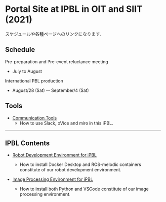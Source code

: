 #  Portal Site at IPBL in OIT and SIIT (2021) 
スケジュールや各種ページへのリンクになります．
## Schedule
Pre-preparation and Pre-event reluctance meeting
- July to August

International PBL production
- August/28 (Sat) -- September/4 (Sat)

## Tools
- [Communication Tools](https://github.com/oit-ipbl/portal/blob/main/setup/commtools.md)
  - How to use Slack, oVice and miro in this iPBL.
---
## IPBL Contents
- [Robot Development Environment for iPBL](https://github.com/oit-ipbl/portal/blob/main/setup/dockerros.md)
  - How to install Docker Desktop and ROS-melodic containers constitute of our robot development environment.

- [Image Processing Environment for iPBL](https://github.com/oit-ipbl/portal/blob/main/setup/python%2Bvscode.md)
  - How to install both Python and VSCode constitute of our image processing environment.

